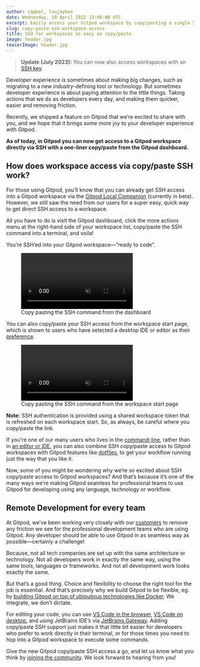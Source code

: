 ```yaml
---
author: iqqbot, loujaybee
date: Wednesday, 20 April 2022 13:00:00 UTC
excerpt: Easily access your Gitpod workspace by copy/pasting a single SSH command from the gitpod dashboard.
slug: copy-paste-ssh-workspace-access
title: SSH for workspaces as easy as copy/paste
image: header.jpg
teaserImage: header.jpg
---
```


<script context="module">
  export const prerender = true;
</script>

> **Update (July 2022):** You can now also access workspaces with an [SSH key](/blog/ssh-key-upload).

Developer experience is sometimes about making big changes, such as migrating to a new industry-defining tool or technology. But sometimes developer experience is about paying attention to the little things. Taking actions that we do as developers every day, and making them quicker, easier and removing friction.

Recently, we shipped a feature on Gitpod that we’re excited to share with you, and we hope that it brings some more joy to your developer experience with Gitpod.

**As of today, in Gitpod you can now get access to a Gitpod workspace directly via SSH with a one-liner copy/paste from the Gitpod dashboard.**

## How does workspace access via copy/paste SSH work?

For those using Gitpod, you’ll know that you can already get SSH access into a Gitpod workspace via the [Gitpod Local Companion](https://www.gitpod.io/docs/references/ides-and-editors/local-companion) (currently in beta). However, we still saw the need from our users for a super easy, quick way to get direct SSH access to a workspace.

All you have to do is visit the Gitpod dashboard, click the more actions menu at the right-hand side of your workspace list, copy/paste the SSH command into a terminal, and voila!

You’re SSH’ed into your Gitpod workspace—“ready to code”.

<figure>
<video controls playsinline autoplay loop muted class="shadow-medium w-full rounded-xl max-w-3xl mt-x-small" alt="Copy pasting the SSH command from the dashboard" src="/images/docs/ssh-copy-paste-dashboard.webm" type="video/webm"></video>
    <figcaption>Copy pasting the SSH command from the dashboard</figcaption>
</figure>

You can also copy/paste your SSH access from the workspace start page, which is shown to users who have selected a desktop IDE or editor as their [preference](https://gitpod.io/preferences).

<figure>
<video controls playsinline autoplay loop muted class="shadow-medium w-full rounded-xl max-w-3xl mt-x-small" alt="Copy pasting the SSH command from the workspace start page" src="/images/docs/ssh-copy-paste-workspace-start.webm" type="video/webm"></video>
    <figcaption>Copy pasting the SSH command from the workspace start page</figcaption>
</figure>

**Note:** SSH authentication is provided using a shared workspace token that is refreshed on each workspace start. So, as always, be careful where you copy/paste the link.

If you're one of our many users who lives in the [command-line](/docs/references/ides-and-editors/command-line), rather than in [an editor or IDE](/docs/references/ides-and-editors), you can also combine SSH copy/paste access to Gitpod workspaces with Gitpod features like [dotfiles](https://www.gitpod.io/docs/configure/user-settings/dotfiles), to get your workflow running just the way that you like it.

Now, some of you might be wondering why we’re so excited about SSH copy/paste access to Gitpod workspaces? And that’s because it’s one of the many ways we’re making Gitpod seamless for professional teams to use Gitpod for developing using any language, technology or workflow.

## Remote Development for every team

At Gitpod, we’ve been working very closely with our [customers](https://www.gitpod.io/customers) to remove any friction we see for the professional development teams who are using Gitpod. Any developer should be able to use Gitpod in as seamless way as possible—certainly a challenge!

Because, not all tech companies are set up with the same architecture or technology. Not all developers work in exactly the same way, using the same tools, languages or frameworks. And not all development work looks exactly the same.

But that’s a good thing. Choice and flexibility to choose the right tool for the job is essential. And that’s precisely why we build Gitpod to be flexible, eg. by [building Gitpod on top of ubiquitous technologies like Docker](https://www.gitpod.io/docs/configure/workspaces/workspace-image). We integrate, we don’t dictate.

For editing your code, you can use [VS Code in the browser](https://www.gitpod.io/docs/references/ides-and-editors/vscode-browser), [VS Code on desktop](https://www.gitpod.io/docs/references/ides-and-editors/vscode), and using JetBrains IDE’s via [JetBrains Gateway](https://www.gitpod.io/docs/integrations/jetbrains-gateway). Adding copy/paste SSH support just makes it that little bit easier for developers who prefer to work directly in their terminal, or for those times you need to hop into a Gitpod workspace to execute some commands.

Give the new Gitpod copy/paste SSH access a go, and let us know what you think by [joining the community](https://www.gitpod.io/community). We look forward to hearing from you!
